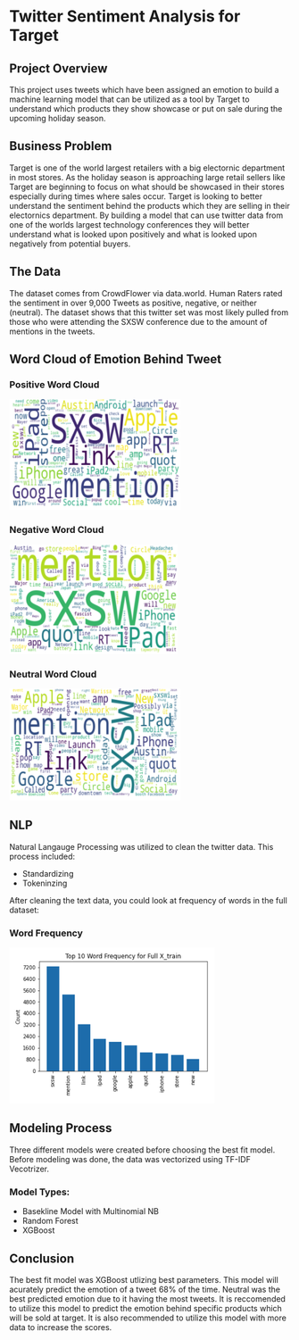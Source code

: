 # Twitter Sentiment Analysis for Target


## Project Overview

This project uses tweets which have been assigned an emotion to build a machine learning model that can be utilized as a tool by Target to understand which products they show showcase or put on sale during the upcoming holiday season.


## Business Problem

Target is one of the world largest retailers with a big electornic department in most stores. As the holiday season is approaching large retail sellers like Target are beginning to focus on what should be showcased in their stores especially during times where sales occur.  Target is looking to better understand the sentiment behind the products which they are selling in their electornics department.  By building a model that can use twitter data from one of the worlds largest technology conferences they will better understand what is looked upon positively and what is looked upon negatively from potential buyers.


## The Data

The dataset comes from CrowdFlower via data.world. Human Raters rated the sentiment in over 9,000 Tweets as positive, negative, or neither (neutral). The dataset shows that this twitter set was most likely pulled from those who were attending the SXSW conference due to the amount of mentions in the tweets.


## Word Cloud of Emotion Behind Tweet


### Positive Word Cloud

![Postive_Word_Cloud.png](./Images/Positive_Word_Cloud.png)

### Negative Word Cloud

![Negative_Word_Cloud.png](./Images/Negative_Word_Cloud.png)

### Neutral Word Cloud

![Neutral_Word_Cloud.png](./Images/Neutral_Word_Cloud.png)


## NLP

Natural Langauge Processing was utilized to clean the twitter data.  This process included:
* Standardizing
* Tokeninzing

After cleaning the text data, you could look at frequency of words in the full dataset:

### Word Frequency

![Frequency.png](./Images/Frequency.png)


## Modeling Process

Three different models were created before choosing the best fit model.  Before modeling was done, the data was vectorized using TF-IDF Vecotrizer.

### Model Types:
* Basekline Model with Multinomial NB
* Random Forest
* XGBoost

## Conclusion

The best fit model was XGBoost utlizing best parameters.  This model will acurately predict the emotion of a tweet 68% of the time.  Neutral was the best predicted emotion due to it having the most tweets.  It is reccomended to utilize this model to predict the emotion behind specific products which will be sold at target.  It is also recommended to utilize this model with more data to increase the scores.